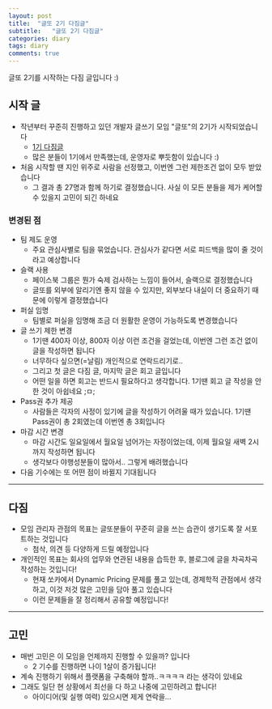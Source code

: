 ```yaml
---
layout: post
title:  "글또 2기 다짐글"
subtitle:   "글또 2기 다짐글"
categories: diary
tags: diary
comments: true
---
```


글또 2기를 시작하는 다짐 글입니다 :)

## 시작 글

- 작년부터 꾸준히 진행하고 있던 개발자 글쓰기 모임 "글또"의 2기가 시작되었습니다
	- [1기 다짐글](https://zzsza.github.io/diary/2018/02/11/geultto/)
	- 많은 분들이 1기에서 만족했는데, 운영자로 뿌듯함이 있습니다 :) 
- 처음 시작할 땐 지인 위주로 사람을 선정했고, 이번엔 그런 제한조건 없이 모두 받았습니다
	- 그 결과 총 27명과 함께 하기로 결정했습니다. 사실 이 모든 분들을 제가 케어할 수 있을지 고민이 되긴 하네요


### 변경된 점
- 팀 제도 운영
	- 주요 관심사별로 팀을 묶었습니다. 관심사가 같다면 서로 피드백을 많이 줄 것이라고 예상합니다
- 슬랙 사용
	- 페이스북 그룹은 뭔가 숙제 검사하는 느낌이 들어서, 슬랙으로 결정했습니다
	- 글또를 외부에 알리기엔 좋지 않을 수 있지만, 외부보다 내실이 더 중요하기 때문에 이렇게 결정했습니다
- 퍼실 임명
	- 팀별로 퍼실을 임명해 조금 더 원활한 운영이 가능하도록 변경했습니다
- 글 쓰기 제한 변경
	- 1기땐 400자 이상, 800자 이상 이런 조건을 걸었는데, 이번엔 그런 조건 없이 글을 작성하면 됩니다
	- 너무하다 싶으면(=날림) 개인적으로 연락드리기로.. 
	- 그리고 첫 글은 다짐 글, 마지막 글은 회고 글입니다
	- 어떤 일을 하면 회고는 반드시 필요하다고 생각합니다. 1기땐 회고 글 작성을 안한 것이 아쉽네요 ;ㅁ;
- Pass권 추가 제공
	- 사람들은 각자의 사정이 있기에 글을 작성하기 어려울 때가 있습니다. 1기땐 Pass권이 총 2회였는데 이번엔 총 3회입니다
- 마감 시간 변경
	- 마감 시간도 일요일에서 월요일 넘어가는 자정이었는데, 이제 월요일 새벽 2시까지 작성하면 됩니다
	- 생각보다 야행성분들이 많아서.. 그렇게 배려했습니다
- 다음 기수에는 또 어떤 점이 바뀔지 기대됩니다
  
---

## 다짐
- 모임 관리자 관점의 목표는 글또분들이 꾸준히 글을 쓰는 습관이 생기도록 잘 서포트하는 것입니다
    - 첨삭, 의견 등 다양하게 드릴 예정입니다
- 개인적인 목표는 회사의 업무와 연관된 내용을 습득한 후, 블로그에 글을 차곡차곡 작성하는 것입니다!
    - 현재 쏘카에서 Dynamic Pricing 문제를 풀고 있는데, 경제학적 관점에서 생각하고, 이것 저것 많은 고민을 담아 풀고 있습니다
    - 이런 문제들을 잘 정리해서 공유할 예정입니다!

---

## 고민
- 매번 고민은 이 모임을 언제까지 진행할 수 있을까? 입니다
	- 2 기수를 진행하면 나이 1살이 증가됩니다! 
- 계속 진행하기 위해서 플랫폼을 구축해야 할까..ㅋㅋㅋㅋ 라는 생각이 있네요
- 그래도 일단 현 상황에서 최선을 다 하고 나중에 고민하려고 합니다!
    - 아이디어(및 실행 여력) 있으시면 제게 연락을...	